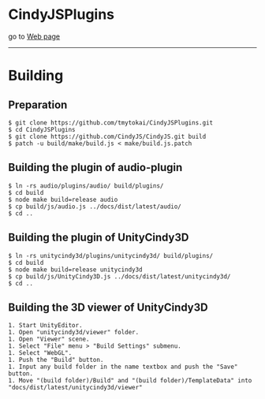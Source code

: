 # CindyJSPlugins

go to [Web page](https://tmytokai.github.io/CindyJSPlugins/)

---

# Building

## Preparation

    $ git clone https://github.com/tmytokai/CindyJSPlugins.git
    $ cd CindyJSPlugins
    $ git clone https://github.com/CindyJS/CindyJS.git build
    $ patch -u build/make/build.js < make/build.js.patch

## Building the plugin of audio-plugin

    $ ln -rs audio/plugins/audio/ build/plugins/
    $ cd build
    $ node make build=release audio
    $ cp build/js/audio.js ../docs/dist/latest/audio/
    $ cd ..

## Building the plugin of UnityCindy3D

    $ ln -rs unitycindy3d/plugins/unitycindy3d/ build/plugins/
    $ cd build
    $ node make build=release unitycindy3d
    $ cp build/js/UnityCindy3D.js ../docs/dist/latest/unitycindy3d/
    $ cd ..

## Building the 3D viewer of UnityCindy3D

    1. Start UnityEditor.
    1. Open "unitycindy3d/viewer" folder.
    1. Open "Viewer" scene.
    1. Select "File" menu > "Build Settings" submenu.
    1. Select "WebGL".
    1. Push the "Build" button.
    1. Input any build folder in the name textbox and push the "Save" button.
    1. Move "(build folder)/Build" and "(build folder)/TemplateData" into "docs/dist/latest/unitycindy3d/viewer"
